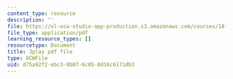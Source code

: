 ```yaml
---
content_type: resource
description: ''
file: https://ol-ocw-studio-app-production.s3.amazonaws.com/courses/18-02-multivariable-calculus-fall-2007/d75a92f2ebc39b076c050d16c6171db3_tzoYhe3H5dM.pdf
file_type: application/pdf
learning_resource_types: []
resourcetype: Document
title: 3play pdf file
type: OCWFile
uid: d75a92f2-ebc3-9b07-6c05-0d16c6171db3
---
```

